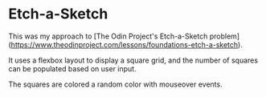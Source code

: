# Etch-a-Sketch

This was my approach to [The Odin Project's Etch-a-Sketch problem] (https://www.theodinproject.com/lessons/foundations-etch-a-sketch). 

It uses a flexbox layout to display a square grid, and the number of squares can be populated based on user input. 

The squares are colored a random color with mouseover events. 